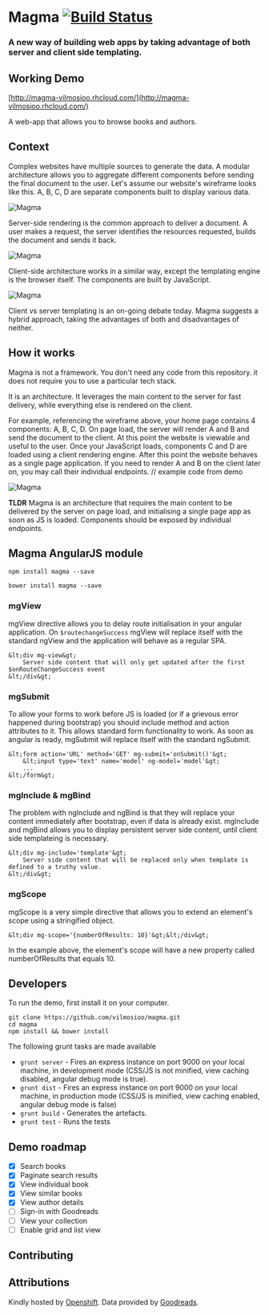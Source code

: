 # Magma [![Build Status](https://travis-ci.org/vilmosioo/magma.svg?branch=master)](https://travis-ci.org/vilmosioo/magma)

### A new way of building web apps by taking advantage of both server and client side templating.

## Working Demo

[http://magma-vilmosioo.rhcloud.com/](http://magma-vilmosioo.rhcloud.com/)

A web-app that allows you to browse books and authors.

## Context

Complex websites have multiple sources to generate the data. A modular architecture allows you to aggregate different components before sending the final document to the user. Let's assume our website's wireframe looks like this. A, B, C, D are separate components built to display various data.

![Magma](docs/index.png)

Server-side rendering is the common approach to deliver a document. A user makes a request, the server identifies the resources requested, builds the document and sends it back.

![Magma](docs/server.png)

Client-side architecture works in a similar way, except the templating engine is the browser itself. The components are built by JavaScript.

![Magma](docs/client.png)

Client vs server templating is an on-going debate today. Magma suggests a hybrid approach, taking the advantages of both and disadvantages of neither.

## How it works

Magma is not a framework. You don't need any code from this repository. it does not require you to use a particular tech stack.

It is an architecture. It leverages the main content to the server for fast delivery, while everything else is rendered on the client.

For example, referencing the wireframe above, your home page contains 4 components: A, B, C, D. On page load, the server will render A and B and send the document to the client. At this point the website is viewable and useful to the user. Once your JavaScript loads, components C and D are loaded using a client rendering engine. After this point the website behaves as a single page application. If you need to render A and B on the client later on, you may call their individual endpoints.
// example code from demo

![Magma](docs/magma.png)

**TLDR** Magma is an architecture that requires the main content to be delivered by the server on page load, and initialising a single page app as soon as JS is loaded. Components should be exposed by individual endpoints.

## Magma AngularJS module

```
npm install magma --save
```

```
bower install magma --save
```

### mgView

mgView directive allows you to delay route initialisation in your angular application. On `$routechangeSuccess` mgView will replace itself with the standard ngView and the application will behave as a regular SPA.

```
&lt;div mg-view&gt;
	Server side content that will only get updated after the first $onRouteChangeSuccess event
&lt;/div&gt;
```

### mgSubmit

To allow your forms to work before JS is loaded (or if a grievous error happened during bootstrap) you should include method and action attributes to it. This allows standard form functionality to work. As soon as angular is ready, mgSubmit will replace itself with the standard ngSubmit.

```
&lt;form action='URL' method='GET' mg-submit='onSubmit()'&gt;
	&lt;input type='text' name='model' ng-model='model'&gt;
	...
&lt;/form&gt;
```

### mgInclude & mgBind

The problem with ngInclude and ngBind is that they will replace your content immediately after bootstrap, even if data is already exist. mgInclude and mgBind allows you to display persistent server side content, until client side templateing is necessary.

```
&lt;div mg-include='template'&gt;
	Server side content that will be replaced only when template is defined to a truthy value.
&lt;/div&gt;
```

### mgScope

mgScope is a very simple directive that allows you to extend an element's scope using a stringified object.

```
&lt;div mg-scope='{numberOfResults: 10}'&gt;&lt;/div&gt;
```

In the example above, the element's scope will have a new property called numberOfResults that equals 10.

## Developers

To run the demo, first install it on your computer.

```
git clone https://github.com/vilmosioo/magma.git
cd magma
npm install && bower install
```

The following grunt tasks are made available

 * `grunt server` - Fires an express instance on port 9000 on your local machine, in development mode (CSS/JS is not minified, view caching disabled, angular debug mode is true).
 * `grunt dist` - Fires an express instance on port 9000 on your local machine, in production mode (CSS/JS is minified, view caching enabled, angular debug mode is false)
 * `grunt build` - Generates the artefacts.
 * `grunt test` - Runs the tests

## Demo roadmap

 - [x] Search books
 - [x] Paginate search results
 - [x] View individual book
 - [x] View similar books
 - [x] View author details
 - [ ] Sign-in with Goodreads
 - [ ] View your collection
 - [ ] Enable grid and list view

## Contributing

## Attributions

Kindly hosted by [Openshift](https://www.openshift.com/).
Data provided by [Goodreads](https://www.goodreads.com/).